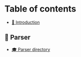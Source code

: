 # Table of contents

* [👋 Introduction](README.md)

## 🌿 Parser

* [🎓 Parser directory](parser/parser-directory.md)
